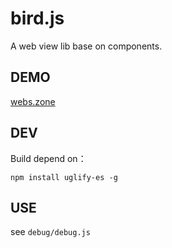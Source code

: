 # bird.js
A web view lib base on components.

## DEMO

[webs.zone](https://webs.zone)

## DEV

Build depend on：

```
npm install uglify-es -g
```
## USE

see `debug/debug.js`